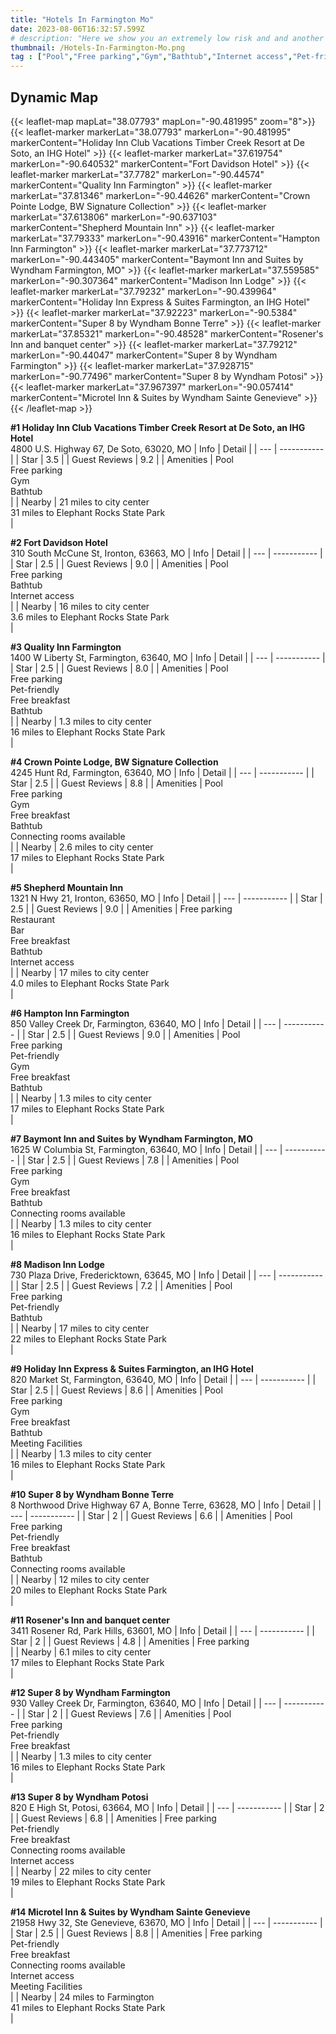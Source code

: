 ```yaml
---
title: "Hotels In Farmington Mo"
date: 2023-08-06T16:32:57.599Z
# description: "Here we show you an extremely low risk and and another medium risk approach to earn passive income "
thumbnail: /Hotels-In-Farmington-Mo.png
tag : ["Pool","Free parking","Gym","Bathtub","Internet access","Pet-friendly","Free breakfast","Connecting rooms available","Restaurant","Bar","Meeting Facilities"]
---
```


## Dynamic Map
{{< leaflet-map  mapLat="38.07793" mapLon="-90.481995" zoom="8">}}
    {{< leaflet-marker markerLat="38.07793" markerLon="-90.481995" markerContent="Holiday Inn Club Vacations Timber Creek Resort at De Soto, an IHG Hotel" >}}
    {{< leaflet-marker markerLat="37.619754" markerLon="-90.640532" markerContent="Fort Davidson Hotel" >}}
    {{< leaflet-marker markerLat="37.7782" markerLon="-90.44574" markerContent="Quality Inn Farmington" >}}
    {{< leaflet-marker markerLat="37.81346" markerLon="-90.44626" markerContent="Crown Pointe Lodge, BW Signature Collection" >}}
    {{< leaflet-marker markerLat="37.613806" markerLon="-90.637103" markerContent="Shepherd Mountain Inn" >}}
    {{< leaflet-marker markerLat="37.79333" markerLon="-90.43916" markerContent="Hampton Inn Farmington" >}}
    {{< leaflet-marker markerLat="37.773712" markerLon="-90.443405" markerContent="Baymont Inn and Suites by Wyndham Farmington, MO" >}}
    {{< leaflet-marker markerLat="37.559585" markerLon="-90.307364" markerContent="Madison Inn Lodge" >}}
    {{< leaflet-marker markerLat="37.79232" markerLon="-90.439964" markerContent="Holiday Inn Express & Suites Farmington, an IHG Hotel" >}}
    {{< leaflet-marker markerLat="37.92223" markerLon="-90.5384" markerContent="Super 8 by Wyndham Bonne Terre" >}}
    {{< leaflet-marker markerLat="37.85321" markerLon="-90.48528" markerContent="Rosener's Inn and banquet center" >}}
    {{< leaflet-marker markerLat="37.79212" markerLon="-90.44047" markerContent="Super 8 by Wyndham Farmington" >}}
    {{< leaflet-marker markerLat="37.928715" markerLon="-90.77496" markerContent="Super 8 by Wyndham Potosi" >}}
    {{< leaflet-marker markerLat="37.967397" markerLon="-90.057414" markerContent="Microtel Inn & Suites by Wyndham Sainte Genevieve" >}}
{{< /leaflet-map >}}


**#1 Holiday Inn Club Vacations Timber Creek Resort at De Soto, an IHG Hotel**<br>4800 U.S. Highway 67, De Soto, 63020, MO
| Info | Detail |
| --- | ----------- |
| Star | 3.5 |
| Guest Reviews | 9.2 |
| Amenities | Pool<br>Free parking<br>Gym<br>Bathtub<br> |
| Nearby | 21 miles to city center<br>31 miles to Elephant Rocks State Park<br> |

**#2 Fort Davidson Hotel**<br>310 South McCune St, Ironton, 63663, MO
| Info | Detail |
| --- | ----------- |
| Star | 2.5 |
| Guest Reviews | 9.0 |
| Amenities | Pool<br>Free parking<br>Bathtub<br>Internet access<br> |
| Nearby | 16 miles to city center<br>3.6 miles to Elephant Rocks State Park<br> |

**#3 Quality Inn Farmington**<br>1400 W Liberty St, Farmington, 63640, MO
| Info | Detail |
| --- | ----------- |
| Star | 2.5 |
| Guest Reviews | 8.0 |
| Amenities | Pool<br>Free parking<br>Pet-friendly<br>Free breakfast<br>Bathtub<br> |
| Nearby | 1.3 miles to city center<br>16 miles to Elephant Rocks State Park<br> |

**#4 Crown Pointe Lodge, BW Signature Collection**<br>4245 Hunt Rd, Farmington, 63640, MO
| Info | Detail |
| --- | ----------- |
| Star | 2.5 |
| Guest Reviews | 8.8 |
| Amenities | Pool<br>Free parking<br>Gym<br>Free breakfast<br>Bathtub<br>Connecting rooms available<br> |
| Nearby | 2.6 miles to city center<br>17 miles to Elephant Rocks State Park<br> |

**#5 Shepherd Mountain Inn**<br>1321 N Hwy 21, Ironton, 63650, MO
| Info | Detail |
| --- | ----------- |
| Star | 2.5 |
| Guest Reviews | 9.0 |
| Amenities | Free parking<br>Restaurant<br>Bar<br>Free breakfast<br>Bathtub<br>Internet access<br> |
| Nearby | 17 miles to city center<br>4.0 miles to Elephant Rocks State Park<br> |

**#6 Hampton Inn Farmington**<br>850 Valley Creek Dr, Farmington, 63640, MO
| Info | Detail |
| --- | ----------- |
| Star | 2.5 |
| Guest Reviews | 9.0 |
| Amenities | Pool<br>Free parking<br>Pet-friendly<br>Gym<br>Free breakfast<br>Bathtub<br> |
| Nearby | 1.3 miles to city center<br>17 miles to Elephant Rocks State Park<br> |

**#7 Baymont Inn and Suites by Wyndham Farmington, MO**<br>1625 W Columbia St, Farmington, 63640, MO
| Info | Detail |
| --- | ----------- |
| Star | 2.5 |
| Guest Reviews | 7.8 |
| Amenities | Pool<br>Free parking<br>Gym<br>Free breakfast<br>Bathtub<br>Connecting rooms available<br> |
| Nearby | 1.3 miles to city center<br>16 miles to Elephant Rocks State Park<br> |

**#8 Madison Inn Lodge**<br>730 Plaza Drive, Fredericktown, 63645, MO
| Info | Detail |
| --- | ----------- |
| Star | 2.5 |
| Guest Reviews | 7.2 |
| Amenities | Pool<br>Free parking<br>Pet-friendly<br>Bathtub<br> |
| Nearby | 17 miles to city center<br>22 miles to Elephant Rocks State Park<br> |

**#9 Holiday Inn Express & Suites Farmington, an IHG Hotel**<br>820 Market St, Farmington, 63640, MO
| Info | Detail |
| --- | ----------- |
| Star | 2.5 |
| Guest Reviews | 8.6 |
| Amenities | Pool<br>Free parking<br>Gym<br>Free breakfast<br>Bathtub<br>Meeting Facilities<br> |
| Nearby | 1.3 miles to city center<br>16 miles to Elephant Rocks State Park<br> |

**#10 Super 8 by Wyndham Bonne Terre**<br>8 Northwood Drive Highway 67 A, Bonne Terre, 63628, MO
| Info | Detail |
| --- | ----------- |
| Star | 2 |
| Guest Reviews | 6.6 |
| Amenities | Pool<br>Free parking<br>Pet-friendly<br>Free breakfast<br>Bathtub<br>Connecting rooms available<br> |
| Nearby | 12 miles to city center<br>20 miles to Elephant Rocks State Park<br> |

**#11 Rosener's Inn and banquet center**<br>3411 Rosener Rd, Park Hills, 63601, MO
| Info | Detail |
| --- | ----------- |
| Star | 2 |
| Guest Reviews | 4.8 |
| Amenities | Free parking<br> |
| Nearby | 6.1 miles to city center<br>17 miles to Elephant Rocks State Park<br> |

**#12 Super 8 by Wyndham Farmington**<br>930 Valley Creek Dr, Farmington, 63640, MO
| Info | Detail |
| --- | ----------- |
| Star | 2 |
| Guest Reviews | 7.6 |
| Amenities | Pool<br>Free parking<br>Pet-friendly<br>Free breakfast<br> |
| Nearby | 1.3 miles to city center<br>16 miles to Elephant Rocks State Park<br> |

**#13 Super 8 by Wyndham Potosi**<br>820 E High St, Potosi, 63664, MO
| Info | Detail |
| --- | ----------- |
| Star | 2 |
| Guest Reviews | 6.8 |
| Amenities | Free parking<br>Pet-friendly<br>Free breakfast<br>Connecting rooms available<br>Internet access<br> |
| Nearby | 22 miles to city center<br>19 miles to Elephant Rocks State Park<br> |

**#14 Microtel Inn & Suites by Wyndham Sainte Genevieve**<br>21958 Hwy 32, Ste Genevieve, 63670, MO
| Info | Detail |
| --- | ----------- |
| Star | 2.5 |
| Guest Reviews | 8.8 |
| Amenities | Free parking<br>Pet-friendly<br>Free breakfast<br>Connecting rooms available<br>Internet access<br>Meeting Facilities<br> |
| Nearby | 24 miles to Farmington<br>41 miles to Elephant Rocks State Park<br> |

